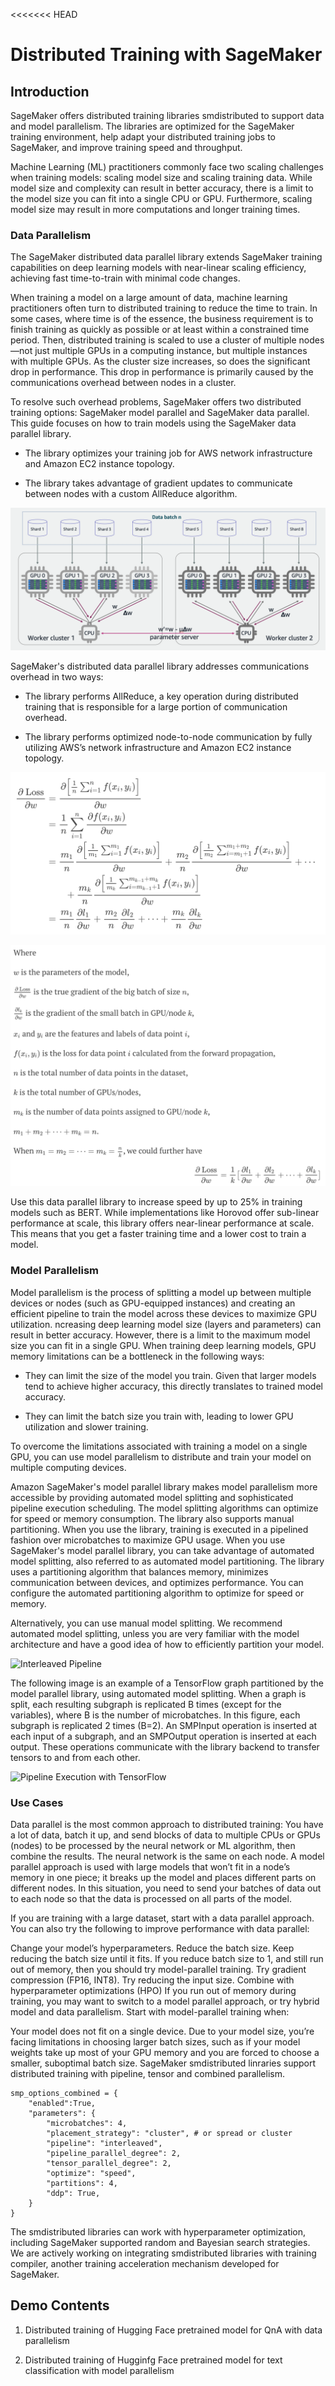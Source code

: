 <<<<<<< HEAD
# Distributed Training with SageMaker
## Introduction

SageMaker offers distributed training libraries smdistributed to support data and model parallelism. The libraries are optimized for the SageMaker training environment, help adapt your distributed training jobs to SageMaker, and improve training speed and throughput.

Machine Learning (ML) practitioners commonly face two scaling challenges when training models: scaling model size and scaling training data. While model size and complexity can result in better accuracy, there is a limit to the model size you can fit into a single CPU or GPU. Furthermore, scaling model size may result in more computations and longer training times.

### Data Parallelism

The SageMaker distributed data parallel library extends SageMaker training capabilities on deep learning models with near-linear scaling efficiency, achieving fast time-to-train with minimal code changes.

When training a model on a large amount of data, machine learning practitioners often turn to distributed training to reduce the time to train. In some cases, where time is of the essence, the business requirement is to finish training as quickly as possible or at least within a constrained time period. Then, distributed training is scaled to use a cluster of multiple nodes—not just multiple GPUs in a computing instance, but multiple instances with multiple GPUs. As the cluster size increases, so does the significant drop in performance. This drop in performance is primarily caused by the communications overhead between nodes in a cluster.

To resolve such overhead problems, SageMaker offers two distributed training options: SageMaker model parallel and SageMaker data parallel. This guide focuses on how to train models using the SageMaker data parallel library.

* The library optimizes your training job for AWS network infrastructure and Amazon EC2 instance topology.

* The library takes advantage of gradient updates to communicate between nodes with a custom AllReduce algorithm.


![Dtaa Parallelism](images/data_parallelism.png)


SageMaker's distributed data parallel library addresses communications overhead in two ways:

* The library performs AllReduce, a key operation during distributed training that is responsible for a large portion of communication overhead.

* The library performs optimized node-to-node communication by fully utilizing AWS’s network infrastructure and Amazon EC2 instance topology.

![Math](images/math_data_parallelism1.png)

![Notes](images/math_data_parallelism2.png)

Use this data parallel library to increase speed by up to 25% in training models such as BERT. While implementations like Horovod offer sub-linear performance at scale, this library offers near-linear performance at scale. This means that you get a faster training time and a lower cost to train a model.


### Model Parallelism

Model parallelism is the process of splitting a model up between multiple devices or nodes (such as GPU-equipped instances) and creating an efficient pipeline to train the model across these devices to maximize GPU utilization. ncreasing deep learning model size (layers and parameters) can result in better accuracy. However, there is a limit to the maximum model size you can fit in a single GPU. When training deep learning models, GPU memory limitations can be a bottleneck in the following ways:

* They can limit the size of the model you train. Given that larger models tend to achieve higher accuracy, this directly translates to trained model accuracy.

* They can limit the batch size you train with, leading to lower GPU utilization and slower training.

To overcome the limitations associated with training a model on a single GPU, you can use model parallelism to distribute and train your model on multiple computing devices.

Amazon SageMaker's model parallel library makes model parallelism more accessible by providing automated model splitting and sophisticated pipeline execution scheduling. The model splitting algorithms can optimize for speed or memory consumption. The library also supports manual partitioning. When you use the library, training is executed in a pipelined fashion over microbatches to maximize GPU usage. When you use SageMaker's model parallel library, you can take advantage of automated model splitting, also referred to as automated model partitioning. The library uses a partitioning algorithm that balances memory, minimizes communication between devices, and optimizes performance. You can configure the automated partitioning algorithm to optimize for speed or memory.

Alternatively, you can use manual model splitting. We recommend automated model splitting, unless you are very familiar with the model architecture and have a good idea of how to efficiently partition your model.


![Interleaved Pipeline](https://docs.aws.amazon.com/sagemaker/latest/dg/images/distributed/model-parallel/interleaved-pipeline-execution.png)

The following image is an example of a TensorFlow graph partitioned by the model parallel library, using automated model splitting. When a graph is split, each resulting subgraph is replicated B times (except for the variables), where B is the number of microbatches. In this figure, each subgraph is replicated 2 times (B=2). An SMPInput operation is inserted at each input of a subgraph, and an SMPOutput operation is inserted at each output. These operations communicate with the library backend to transfer tensors to and from each other.

![Pipeline Execution with TensorFlow](https://docs.aws.amazon.com/sagemaker/latest/dg/images/distributed/model-parallel/interleaved-pipeline-tf.gif)

### Use Cases

Data parallel is the most common approach to distributed training: You have a lot of data, batch it up, and send blocks of data to multiple CPUs or GPUs (nodes) to be processed by the neural network or ML algorithm, then combine the results. The neural network is the same on each node. A model parallel approach is used with large models that won’t fit in a node’s memory in one piece; it breaks up the model and places different parts on different nodes. In this situation, you need to send your batches of data out to each node so that the data is processed on all parts of the model.

If you are training with a large dataset, start with a data parallel approach. You can also try the following to improve performance with data parallel:

Change your model’s hyperparameters.
Reduce the batch size.
Keep reducing the batch size until it fits. If you reduce batch size to 1, and still run out of memory, then you should try model-parallel training.
Try gradient compression (FP16, INT8).
Try reducing the input size.
Combine with hyperparameter optimizations (HPO)
If you run out of memory during training, you may want to switch to a model parallel approach, or try hybrid model and data parallelism. Start with model-parallel training when:

Your model does not fit on a single device.
Due to your model size, you’re facing limitations in choosing larger batch sizes, such as if your model weights take up most of your GPU memory and you are forced to choose a smaller, suboptimal batch size.
SageMaker smdistributed linraries support distributed training with pipeline, tensor and combined parallelism.

```
smp_options_combined = {
    "enabled":True,
    "parameters": {
        "microbatches": 4,
        "placement_strategy": "cluster", # or spread or cluster 
        "pipeline": "interleaved",
        "pipeline_parallel_degree": 2,
        "tensor_parallel_degree": 2,
        "optimize": "speed",
        "partitions": 4,
        "ddp": True,
    }
}

```

The smdistributed libraries can work with hyperparameter optimization, including SageMaker supported random and Bayesian search strategies. We are actively working on integrating smdistributed libraries with training compiler, another training acceleration mechanism developed for SageMaker.


## Demo Contents

1. Distributed training of Hugging Face pretrained model for QnA with data parallelism
    
    
2. Distributed training of Hugginfg Face pretrained model for text classification with model parallelism

